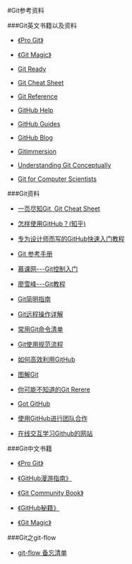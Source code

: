 #Git参考资料

###Git英文书籍以及资料

* [《Pro Git》](http://git-scm.com/book/en/v2)

* [《Git Magic》](http://www-cs-students.stanford.edu/~blynn/gitmagic/)

* [Git Ready](http://gitready.com/)

* [Git Cheat Sheet](http://www.git-tower.com/blog/git-cheat-sheet/)

* [Git Reference](http://gitref.org/)

* [GitHub Help](https://help.github.com/)

* [GitHub Guides](https://guides.github.com/)

* [GitHub Blog](http://link.zhihu.com/?target=https%3A//github.com/blog)

* [Gitimmersion](http://gitimmersion.com/)

* [Understanding Git Conceptually](http://www.sbf5.com/~cduan/technical/git/)

* [Git for Computer Scientists](http://eagain.net/articles/git-for-computer-scientists/)

###Git资料
* [一页尽知Git, Git Cheat Sheet](http://www.songjiaqiang.cn/?p=42)

* [怎样使用GitHub？(知乎)](http://www.zhihu.com/question/20070065?sort=created)

* [专为设计师而写的GitHub快速入门教程](http://www.ui.cn/detail/20957.html)

* [Git 参考手册](http://gitref.org/zh/index.html)

* [慕课网---Git控制入门](http://www.imooc.com/learn/390)

* [廖雪峰---Git教程](http://www.liaoxuefeng.com/wiki/0013739516305929606dd18361248578c67b8067c8c017b000)

* [Git简明指南](http://rogerdudler.github.io/git-guide/index.zh.html)

* [Git远程操作详解](http://www.ruanyifeng.com/blog/2014/06/git_remote.html)

* [常用Git命令清单](http://www.ruanyifeng.com/blog/2015/12/git-cheat-sheet.html)

* [Git使用规范流程](http://www.ruanyifeng.com/blog/2015/08/git-use-process.html)

* [如何高效利用GitHub](http://www.yangzhiping.com/tech/github.html)

* [图解Git](http://my.oschina.net/xdev/blog/114383?fromerr=SjMvdPpo)

* [你可能不知道的Git Rerere](https://ruby-china.org/topics/15809)

* [Got GitHub](http://www.worldhello.net/gotgithub/)

* [使用GitHub进行团队合作](http://xiaocong.github.io/blog/2013/03/20/team-collaboration-with-github/)

* [在线交互学习Github的网站](http://pcottle.github.io/learnGitBranching/?NODEMO)

###Git中文书籍

* [《Pro Git》](http://git.oschina.net/progit/)

* [《GitHub漫游指南》](http://github.phodal.com/?hmsr=toutiao.io&utm_medium=toutiao.io&utm_source=toutiao.io)

* [《Git Community Book》](http://gitbook.liuhui998.com)

* [《GitHub秘籍》](https://github.com/tiimgreen/github-cheat-sheet/blob/master/README.zh-cn.md)

* [《Git Magic》](http://www-cs-students.stanford.edu/~blynn/gitmagic/intl/zh_cn/index.html)

###Git之git-flow

* [git-flow 备忘清单](http://danielkummer.github.io/git-flow-cheatsheet/index.zh_CN.html)


